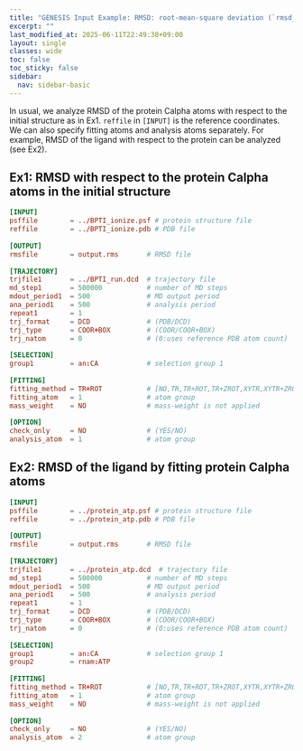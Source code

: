```yaml
---
title: "GENESIS Input Example: RMSD: root-mean-square deviation (`rmsd_analysis`)"
excerpt: ""
last_modified_at: 2025-06-11T22:49:38+09:00
layout: single
classes: wide
toc: false
toc_sticky: false
sidebar:
  nav: sidebar-basic
---
```



In usual, we analyze RMSD of the protein Calpha atoms with respect to the
initial structure as in Ex1. `reffile` in `[INPUT]` is the reference
coordinates. We can also specify fitting atoms and analysis atoms separately.
For example, RMSD of the ligand with respect to the protein can be analyzed (see
Ex2).

## Ex1: RMSD with respect to the protein Calpha atoms in the initial structure

```toml
[INPUT]
psffile        = ../BPTI_ionize.psf # protein structure file
reffile        = ../BPTI_ionize.pdb # PDB file
 
[OUTPUT]
rmsfile        = output.rms       # RMSD file
 
[TRAJECTORY]
trjfile1       = ../BPTI_run.dcd  # trajectory file
md_step1       = 500000           # number of MD steps
mdout_period1  = 500              # MD output period
ana_period1    = 500              # analysis period
repeat1        = 1
trj_format     = DCD              # (PDB/DCD)
trj_type       = COOR+BOX         # (COOR/COOR+BOX)
trj_natom      = 0                # (0:uses reference PDB atom count)
 
[SELECTION]
group1         = an:CA            # selection group 1
 
[FITTING]
fitting_method = TR+ROT           # [NO,TR,TR+ROT,TR+ZROT,XYTR,XYTR+ZROT]
fitting_atom   = 1                # atom group
mass_weight    = NO               # mass-weight is not applied
 
[OPTION]
check_only     = NO               # (YES/NO)
analysis_atom  = 1                # atom group
```

## Ex2: RMSD of the ligand by fitting protein Calpha atoms

```toml
[INPUT]
psffile        = ../protein_atp.psf # protein structure file
reffile        = ../protein_atp.pdb # PDB file
 
[OUTPUT]
rmsfile        = output.rms       # RMSD file
 
[TRAJECTORY]
trjfile1       = ../protein_atp.dcd  # trajectory file
md_step1       = 500000           # number of MD steps
mdout_period1  = 500              # MD output period
ana_period1    = 500              # analysis period
repeat1        = 1
trj_format     = DCD              # (PDB/DCD)
trj_type       = COOR+BOX         # (COOR/COOR+BOX)
trj_natom      = 0                # (0:uses reference PDB atom count)
 
[SELECTION]
group1         = an:CA            # selection group 1
group2         = rnam:ATP
 
[FITTING]
fitting_method = TR+ROT           # [NO,TR,TR+ROT,TR+ZROT,XYTR,XYTR+ZROT]
fitting_atom   = 1                # atom group
mass_weight    = NO               # mass-weight is not applied
 
[OPTION]
check_only     = NO               # (YES/NO)
analysis_atom  = 2                # atom group
```
